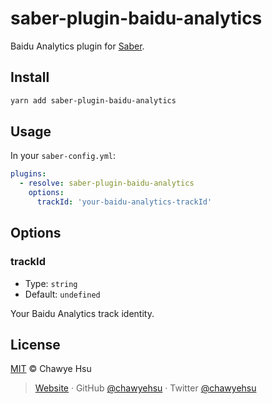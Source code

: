 # saber-plugin-baidu-analytics

Baidu Analytics plugin for [Saber](https://saber.land/).

## Install

```bash
yarn add saber-plugin-baidu-analytics
```

## Usage

In your `saber-config.yml`:

```yml
plugins:
  - resolve: saber-plugin-baidu-analytics
    options:
      trackId: 'your-baidu-analytics-trackId'
```

## Options

### trackId

- Type: `string`
- Default: `undefined`

Your Baidu Analytics track identity.


## License

[MIT](LICENSE) © Chawye Hsu

> [Website](https://blog.ziroo.top) · GitHub [@chawyehsu](https://github.com/chawyehsu) · Twitter [@chawyehsu](https://twitter.com/chawyehsu)
